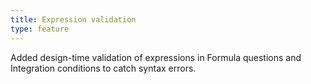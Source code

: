 ```yaml
---
title: Expression validation
type: feature
---
```


Added design-time validation of expressions in Formula questions and Integration conditions to catch syntax errors.